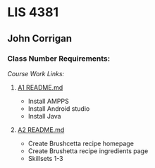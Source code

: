 # LIS 4381

## John Corrigan

### Class Number Requirements:

*Course Work Links:*

1. [A1 README.md](a1/README.md "My A1 README.md file")
    - Install AMPPS
    - Install Android studio
    - Install Java

2. [A2 README.md](a2/README.md "My A2 README.md file")
    - Create Brushcetta recipe homepage
    - Create Brushetta recipe ingredients page
    - Skillsets 1-3